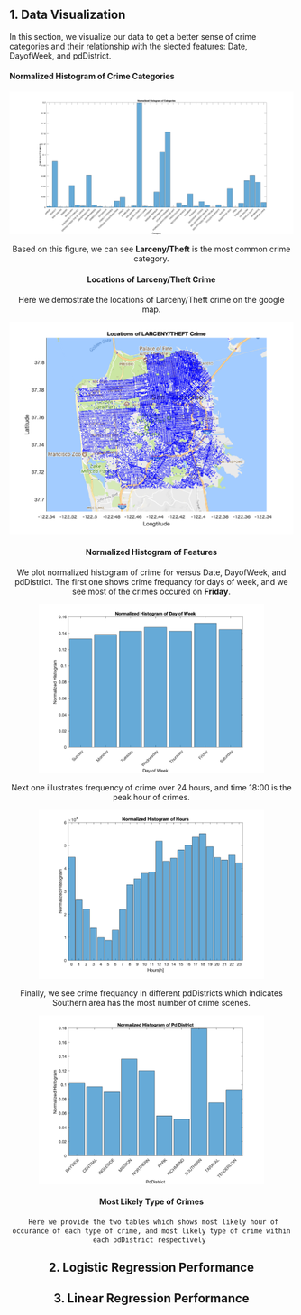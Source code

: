 ## 1. Data Visualization 

In this section, we visualize our data to get a better sense of crime categories and their relationship with the slected features: Date, DayofWeek, and pdDistrict. 

#### Normalized Histogram of Crime Categories
<div style="text-align:center"><img src="hist_category.png" alt="drawing" width="800"/>

Based on this figure, we can see **Larceny/Theft** is the most common crime category. 


#### Locations of Larceny/Theft Crime
Here we demostrate the locations of Larceny/Theft crime on the google map.

<div style="text-align:center"><img src="google_larceny.png" alt="drawing" width="700"/>
  

#### Normalized Histogram of Features
 We plot normalized histogram of crime for versus Date, DayofWeek, and pdDistrict. The first one shows crime frequancy for days of week, and we see most of the crimes occured on **Friday**. 
<div style="text-align:center"><img src="hist_day.png" alt="drawing" width="400"/>

  Next one illustrates frequency of crime over 24 hours, and time 18:00 is the peak hour of crimes. 
 <div style="text-align:center"><img src="hist_hour.png" alt="drawing" width="400"/> 
  
  
  Finally, we see crime frequancy in different pdDistricts which indicates Southern area has the most number of crime scenes. 
  
   <div style="text-align:center"><img src="hist_pdDistrict.png" alt="drawing" width="400"/> 
     
 
#### Most Likely Type of Crimes
     Here we provide the two tables which shows most likely hour of occurance of each type of crime, and most likely type of crime within each pdDistrict respectively 
     

## 2. Logistic Regression Performance
     
     
## 3. Linear Regression Performance
